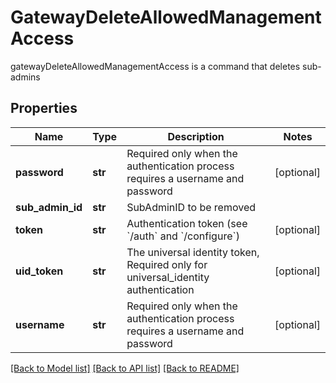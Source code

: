 # GatewayDeleteAllowedManagementAccess

gatewayDeleteAllowedManagementAccess is a command that deletes sub-admins
## Properties
Name | Type | Description | Notes
------------ | ------------- | ------------- | -------------
**password** | **str** | Required only when the authentication process requires a username and password | [optional] 
**sub_admin_id** | **str** | SubAdminID to be removed | 
**token** | **str** | Authentication token (see &#x60;/auth&#x60; and &#x60;/configure&#x60;) | [optional] 
**uid_token** | **str** | The universal identity token, Required only for universal_identity authentication | [optional] 
**username** | **str** | Required only when the authentication process requires a username and password | [optional] 

[[Back to Model list]](../README.md#documentation-for-models) [[Back to API list]](../README.md#documentation-for-api-endpoints) [[Back to README]](../README.md)


